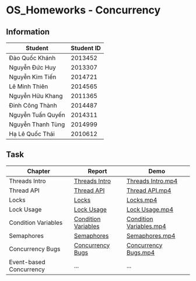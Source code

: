 # OS_Homeworks - Concurrency

## Information

Student | Student ID
--------|-----------
Đào Quốc Khánh | 2013452
Nguyễn Đức Huy | 2013307
Nguyễn Kim Tiến | 2014721
Lê Minh Thiên | 2014565
Nguyễn Hữu Khang | 2011365
Đinh Công Thành | 2014487
Nguyễn Tuấn Quyến | 2014311
Nguyễn Thanh Tùng | 2014999
Hạ Lê Quốc Thái | 2010612

## Task

Chapter | Report | Demo
--------|--------|-------
Threads Intro | [Threads Intro](https://drive.google.com/file/d/14zz_rek5jsBFqRO5GUWkW2b4Dng8mERj/view?usp=sharing) | [Threads Intro.mp4](https://drive.google.com/file/d/1wiBHZycks-uYEb_Dc_LZm_Pel9C1hyB2/view?usp=sharing)
Thread API | [Thread API](https://drive.google.com/file/d/1_RDakh38W6QkC-DkbAXSrcuikxHRRpza/view?usp=sharing) | [Thread API.mp4](https://drive.google.com/file/d/1wiBHZycks-uYEb_Dc_LZm_Pel9C1hyB2/view?usp=sharing)
Locks | [Locks](https://drive.google.com/file/d/1Y8SPXnEuBjmTbgmNAkJ5Eb_GlG2F6vzo/view?usp=sharing) | [Locks.mp4](https://drive.google.com/file/d/1IwlJNFoMS3705ufifeeVkHN7Ucy0Nn5X/view?usp=sharing)
Lock Usage | [Lock Usage](https://drive.google.com/file/d/1MWipR5YUIWpnjDGykkaxfDDXoP_43Lny/view?usp=sharing) | [Lock Usage.mp4](https://drive.google.com/drive/u/0/folders/14RNFWqHPfEfKAlVdYtXOCS38_s4jPDn7)
Condition Variables | [Condition Variables](https://drive.google.com/file/d/16G1cmWuHRY4IbEgZjZdj4oK0-O2XlkLM/view?usp=sharing) | [Condition Variables.mp4](https://drive.google.com/file/d/16qBiJzSEK8vLZ43G1aZs1ILD2GGCFH7N/view?usp=sharing)
Semaphores | [Semaphores](https://drive.google.com/file/d/1qYJsc7s6qIHhgFhCqU-5l1lpErwpiBWU/view?usp=sharing) | [Semaphores.mp4](https://drive.google.com/file/d/1QMllFqCTLXTbt3U4qz9xM0ezGdvylwEx/view?usp=sharing)
Concurrency Bugs | [Concurrency Bugs](https://drive.google.com/file/d/1VueB27IB3HBx0xmrto-CwqAnQMb2zFjP/view?usp=sharing) | [Concurrency Bugs.mp4](https://drive.google.com/file/d/14zz_rek5jsBFqRO5GUWkW2b4Dng8mERj/view?usp=sharing)
Event-based Concurrency | ... | ...
